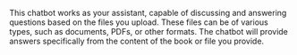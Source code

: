 This chatbot works as your assistant, capable of discussing and answering questions based on the files you upload. These files can be of various types, such as documents, PDFs, or other formats. The chatbot will provide answers specifically from the content of the book or file you provide.
